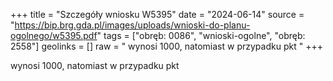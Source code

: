 +++
title = "Szczegóły wniosku W5395"
date = "2024-06-14"
source = "https://bip.brg.gda.pl/images/uploads/wnioski-do-planu-ogolnego/w5395.pdf"
tags = ["obręb: 0086", "wnioski-ogolne", "obręb: 2558"]
geolinks = []
raw = " wynosi 1000, natomiast w przypadku pkt "
+++

 wynosi 1000, natomiast w przypadku pkt 


